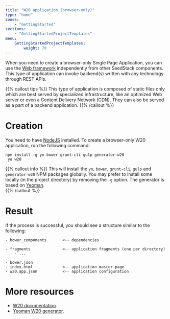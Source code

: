 ```yaml
---
title: "W20 application (browser-only)"
type: "home"
zones:
    - "GettingStarted"
sections:
    - "GettingStartedProjectTemplates"
menu:
    GettingStartedProjectTemplates:
        weight: 70
---
```


When you need to create a browser-only Single Page Application, you can use the [Web framework](/docs/w20) independently from
other SeedStack components. This type of application can invoke backend(s) written with any technology through REST
APIs.<!--more-->

{{% callout tips %}}
This type of application is composed of static files only which are best served by specialized infrastructure, like
an optimized Web server or even a Content Delivery Network (CDN). They can also be served as a part of a backend application.
{{% /callout %}}


# Creation

You need to have [NodeJS](https://nodejs.org) installed. 
To create a browser-only W20 application, run the following command:

```plain
npm install -g yo bower grunt-cli gulp generator-w20
 yo w20
```

{{% callout info %}}
This will install the `yo`, `bower`, `grunt-cli`, `gulp` and `generator-w20` NPM packages globally. You may prefer to
install some locally (in the project directory) by removing the `-g` option. The generator is based on [Yeoman](http://yeoman.io/).  
{{% /callout %}}

# Result

If the process is successful, you should see a structure similar to the following:

```plain
- bower_components       <-- dependencies
      
- fragments              <-- application fragments (one per directory)
    - ...
    
- bower.json
- index.html             <-- application master page
- w20.app.json           <-- application configuration
```

# More resources

* [W20 documentation](/docs/w20).
* [Yeoman W20 generator](https://github.com/seedstack/generator-w20).
